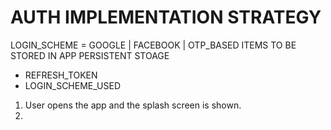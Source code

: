 # AUTH IMPLEMENTATION STRATEGY


LOGIN_SCHEME = GOOGLE | FACEBOOK | OTP_BASED
ITEMS TO BE STORED IN APP PERSISTENT STOAGE 
- REFRESH_TOKEN
- LOGIN_SCHEME_USED

<!-- 
Access token which will be used to call the API will never be stored in App Persistent Storage. 
For OTP_BASED login scheme system will generate a single use long lived Refresh Token 
which can be exchanged with the backend server to obtain a new Access token. 
For GOOGLE / FACEBOOK login scheme, the IdToken received from Google/Facebook 
will act as Refresh Token. Backend server will validate the token by calling Google/Facebook 
API from backend. If the token is valid then issue a new Access Token. 
Access Token for the backend API server will be shortlived (e.g: 1 hour) and will never be 
stored in the Persistent storage. It will be stored within the react context or redux store.

 -->


1. User opens the app and the splash screen is shown. 
2. 


